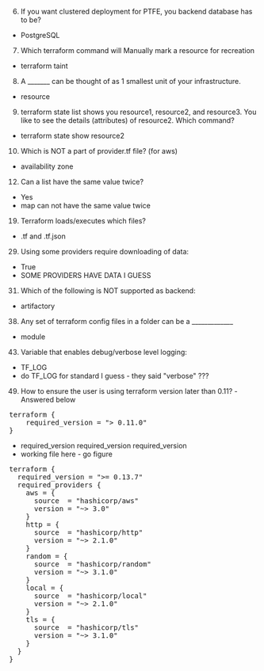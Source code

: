 


6. If you want clustered deployment for PTFE, you backend database has to be?
- PostgreSQL

7. Which terraform command will Manually mark a resource for recreation
- terraform taint 

8. A _______ can be thought of as 1 smallest unit of your infrastructure.
- resource


9. terraform state list shows you resource1, resource2, and resource3. You like to see the details (attributes) of resource2. Which command?
-  terraform state show resource2

10. Which is NOT a part of provider.tf file? (for aws)
- availability zone

12. Can a list have the same value twice?
- Yes
- map can not have the same value twice 

19. Terraform loads/executes which files?
- .tf and .tf.json

29. Using some providers require downloading of data:
- True 
- SOME PROVIDERS HAVE DATA I GUESS

31. Which of the following is NOT supported as backend:
- artifactory

38. Any set of terraform config files in a folder can be a _____________
- module 


43. Variable that enables debug/verbose level logging:
- TF_LOG
- do TF_LOG for standard I guess - they said "verbose" ???


49. How to ensure the user is using terraform version later than 0.11?
-Answered below 
<pre>
terraform {
    required_version = "> 0.11.0"
}
</pre>
- required_version required_version required_version
- working file here - go figure
<pre>
terraform {
  required_version = ">= 0.13.7"
  required_providers {
    aws = {
      source  = "hashicorp/aws"
      version = "~> 3.0"
    }
    http = {
      source  = "hashicorp/http"
      version = "~> 2.1.0"
    }
    random = {
      source  = "hashicorp/random"
      version = "~> 3.1.0"
    }
    local = {
      source  = "hashicorp/local"
      version = "~> 2.1.0"
    }
    tls = {
      source  = "hashicorp/tls"
      version = "~> 3.1.0"
    }
  }
}
</pre>
